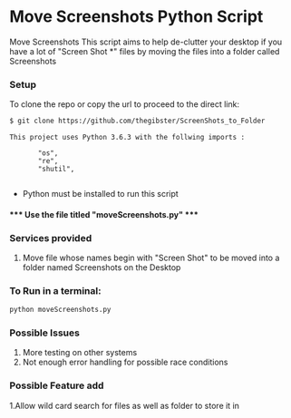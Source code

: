 # Move Screenshots Python Script

Move Screenshots
This script aims to help de-clutter your desktop
if you have a lot of "Screen Shot *" files by
moving the files into a folder called Screenshots

### Setup

To clone the repo or copy the url to proceed to the direct link:
```sh
$ git clone https://github.com/thegibster/ScreenShots_to_Folder
```
 ```
This project uses Python 3.6.3 with the follwing imports :

        "os",
        "re",
        "shutil",
        
```
 
* Python must be installed to run this script

#### *** Use the file titled "moveScreenshots.py" ***

### Services provided
1. Move file whose names begin with "Screen Shot" to be moved into a folder named Screenshots on the Desktop

### To Run in a terminal:
```bash
python moveScreenshots.py
```

### Possible Issues
1. More testing on other systems
2. Not enough error handling for possible race conditions

### Possible Feature add
1.Allow wild card search for files as well as folder to store it in



